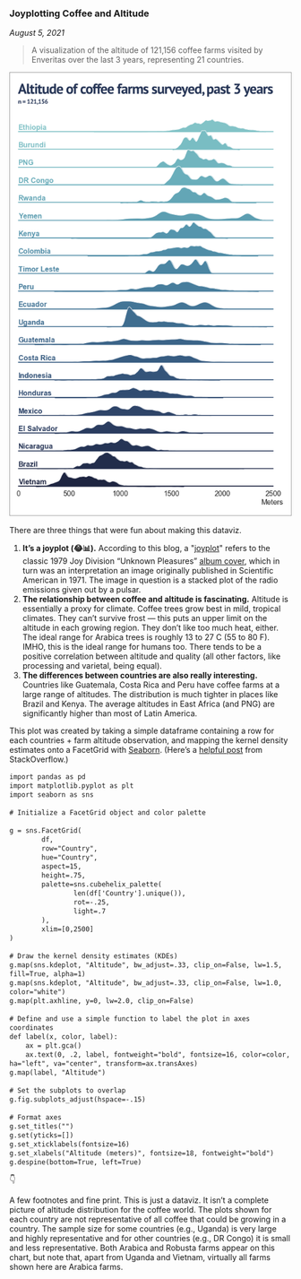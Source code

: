 ### Joyplotting Coffee and Altitude

*August 5, 2021*

> A visualization of the altitude of 121,156 coffee farms visited by Enveritas over the last 3 years, representing 21 countries.

![Coffee and Altitude by Country](../assets/img/joyplot.png)

There are three things that were fun about making this dataviz.

1. **It’s a joyplot (😂📊).** According to this blog, a "[joyplot](https://blog.revolutionanalytics.com/2017/07/joyplots.html)" refers to the classic 1979 Joy Division “Unknown Pleasures” [album cover](https://www.radiox.co.uk/artists/joy-division/cover-joy-division-unknown-pleasures-meaning/), which in turn was an interpretation an image originally published in Scientific American in 1971. The image in question is a stacked plot of the radio emissions given out by a pulsar.
2. **The relationship between coffee and altitude is fascinating.** Altitude is essentially a proxy for climate. Coffee trees grow best in mild, tropical climates. They can’t survive frost — this puts an upper limit on the altitude in each growing region. They don’t like too much heat, either. The ideal range for Arabica trees is roughly 13 to 27 C (55 to 80 F). IMHO, this is the ideal range for humans too. There tends to be a positive correlation between altitude and quality (all other factors, like processing and varietal, being equal).
3. **The differences between countries are also really interesting.** Countries like Guatemala, Costa Rica and Peru have coffee farms at a large range of altitudes. The distribution is much tighter in places like Brazil and Kenya. The average altitudes in East Africa (and PNG) are significantly higher than most of Latin America.
   
This plot was created by taking a simple dataframe containing a row for each countries + farm altitude observation, and mapping the kernel density estimates onto a FacetGrid with [Seaborn](https://seaborn.pydata.org/index.html). (Here’s a [helpful post](https://stackoverflow.com/questions/63927245/how-to-plot-a-seaborn-ridge-plot) from StackOverflow.)

```
import pandas as pd
import matplotlib.pyplot as plt
import seaborn as sns

# Initialize a FacetGrid object and color palette

g = sns.FacetGrid(
		df,
		row="Country", 
		hue="Country", 
		aspect=15, 
		height=.75, 
		palette=sns.cubehelix_palette(
				len(df['Country'].unique()), 
				rot=-.25, 
				light=.7
		), 
		xlim=[0,2500]
)

# Draw the kernel density estimates (KDEs)
g.map(sns.kdeplot, "Altitude", bw_adjust=.33, clip_on=False, lw=1.5, fill=True, alpha=1)
g.map(sns.kdeplot, "Altitude", bw_adjust=.33, clip_on=False, lw=1.0, color="white")
g.map(plt.axhline, y=0, lw=2.0, clip_on=False)

# Define and use a simple function to label the plot in axes coordinates
def label(x, color, label):
    ax = plt.gca()
    ax.text(0, .2, label, fontweight="bold", fontsize=16, color=color, ha="left", va="center", transform=ax.transAxes)
g.map(label, "Altitude")

# Set the subplots to overlap
g.fig.subplots_adjust(hspace=-.15)

# Format axes
g.set_titles("")
g.set(yticks=[])
g.set_xticklabels(fontsize=16)
g.set_xlabels("Altitude (meters)", fontsize=18, fontweight="bold")
g.despine(bottom=True, left=True)
```
👇

A few footnotes and fine print. This is just a dataviz. It isn’t a complete picture of altitude distribution for the coffee world. The plots shown for each country are not representative of all coffee that could be growing in a country. The sample size for some countries (e.g., Uganda) is very large and highly representative and for other countries (e.g., DR Congo) it is small and less representative. Both Arabica and Robusta farms appear on this chart, but note that, apart from Uganda and Vietnam, virtually all farms shown here are Arabica farms.